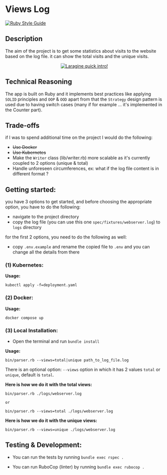 # Views Log
[![Ruby Style Guide](https://img.shields.io/badge/code_style-rubocop-brightgreen.svg)](https://github.com/rubocop/rubocop)

## Description
The aim of the project is to get some statistics about visits to the website based on the log file. it can show the total visits and the unique visits.

<div align="center">
  <a target="_blank" href="https://www.youtube.com/watch?v=LOcvpZDPfYI"><img src="https://img.youtube.com/vi/LOcvpZDPfYI/maxresdefault.jpg" alt="Laragine quick intro!"></a>
</div>

## Technical Reasoning
The app is built on Ruby and it implements best practices like applying `SOLID` principles and `OOP` & `OOD` apart from that the `Strategy` design pattern is used due to having switch cases (many if for example ... it's implemented in the Counter part).

## Trade-offs
if I was to spend additional time on the project I would do the following:
* ~~Use Docker~~
* ~~Use Kubernetes~~
* Make the `Writer` class (lib/writer.rb) more scalable as it's currently coupled to 2 options (unique & total)
* Handle unforeseen circumferences, ex: what if the log file content is in different format ?
## Getting started:
you have 3 options to get started, and before choosing the appropriate option, you have to do the following:

* navigate to the project directory
* copy the log file (you can use this one `spec/fixtures/webserver.log`) to `logs` directory

for the first 2 options, you need to do the following as well:

* copy `.env.example` and rename the copied file to `.env` and you can change all the details from there

### (1) Kubernetes:

**Usage:**

```
kubectl apply -f=deployment.yaml
```

### (2) Docker:

**Usage:**

```
docker compose up
```

### (3) Local Installation:

* Open the terminal and run `bundle install`

**Usage:**

```
bin/parser.rb --views=total|unique path_to_log_file.log
```

There is an optional option: `--views` option in which it has 2 values `total` or `unique`, default is `total`.

**Here is how we do it with the total views:**

```
bin/parser.rb ./logs/webserver.log
```

`or`

```
bin/parser.rb --views=total ./logs/webserver.log
```

**Here is how we do it with the unique views:**

```
bin/parser.rb --views=unique ./logs/webserver.log
```

## Testing & Development:

* You can run the tests by running `bundle exec rspec .`

* You can run RuboCop (linter) by running `bundle exec rubocop .`
